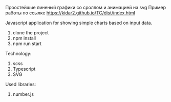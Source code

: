Проостейшие линеный графики со сроллом и анимацией на svg
Пример работы по ссылке https://kidar2.github.io/TC/dist/index.html

Javascript  application for showing simple charts based on input data. 

1. clone the project
2. npm install
3. npm run start



Technology:
1. scss
2. Typescript
3. SVG


Used libraries:
1. number.js

